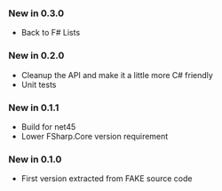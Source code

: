 ### New in 0.3.0

* Back to F# Lists

### New in 0.2.0

* Cleanup the API and make it a little more C# friendly
* Unit tests

### New in 0.1.1

* Build for net45
* Lower FSharp.Core version requirement

### New in 0.1.0

* First version extracted from FAKE source code
